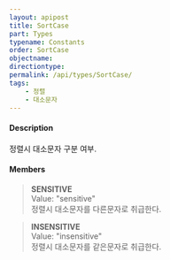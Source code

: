 ```yaml
---
layout: apipost
title: SortCase
part: Types
typename: Constants
order: SortCase
objectname: 
directiontype: 
permalink: /api/types/SortCase/
tags:
    - 정렬
    - 대소문자
---
```



#### Description

 정렬시 대소문자 구분 여부.  

#### Members

> **SENSITIVE**  
> Value: "sensitive"  
> 정렬시 대소문자를 다른문자로 취급한다.  

> **INSENSITIVE**   
> Value: "insensitive"   
> 정렬시 대소문자를 같은문자로 취급한다.   
